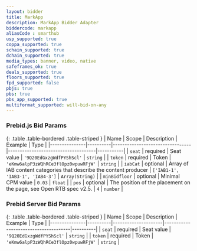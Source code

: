 ```yaml
---
layout: bidder
title: MarkApp
description: MarkApp Bidder Adapter
biddercode: markapp
aliasCode : smarthub
usp_supported: true
coppa_supported: true
schain_supported: true
dchain_supported: true
media_types: banner, video, native
safeframes_ok: true
deals_supported: true
floors_supported: true
fpd_supported: false
pbjs: true
pbs: true
pbs_app_supported: true
multiformat_supported: will-bid-on-any
---
```


### Prebid.js Bid Params

{: .table .table-bordered .table-striped }
| Name          | Scope    | Description                     | Example                             | Type      |
|---------------|----------|---------------------------------|-------------------------------------|-----------|
| `seat`        | required | Seat value                      | `'9Q20EdGxzgWdfPYShScl'`            | `string`  |
| `token`       | required | Token                           | `'eKmw6alpP3zWQhRCe3flOpz0wpuwRFjW'` | `string`  |
| `iabCat`      | optional | Array of IAB content categories that describe the content producer | `['IAB1-1', 'IAB3-1', 'IAB4-3']` | `Array(String)` |
| `minBidfloor`  | optional | Minimal CPM value               | `0.03`                              | `float`    |
| `pos`         | optional | The position of the placement on the page, see Open RTB spec v2.5.  | `4` | `number`  |

### Prebid Server Bid Params

{: .table .table-bordered .table-striped }
| Name          | Scope    | Description         | Example                              | Type     |
|---------------|----------|---------------------|--------------------------------------|----------|
| `seat`        | required | Seat value          | `'9Q20EdGxzgWdfPYShScl'`             | `string` |
| `token`       | required | Token               | `'eKmw6alpP3zWQhRCe3flOpz0wpuwRFjW'` | `string` |
